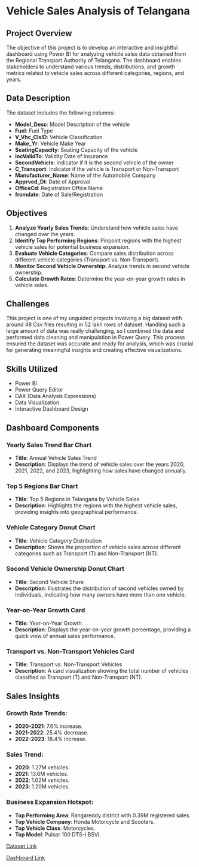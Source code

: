# Vehicle Sales Analysis of Telangana


## Project Overview
The objective of this project is to develop an interactive and insightful dashboard using Power BI for analyzing vehicle sales data obtained from the Regional Transport Authority of Telangana. The dashboard enables stakeholders to understand various trends, distributions, and growth metrics related to vehicle sales across different categories, regions, and years.



## Data Description
The dataset includes the following columns:

- **Model_Desc**: Model Description of the vehicle
- **Fuel**: Fuel Type
- **V_Vhc_ClsID**: Vehicle Classification
- **Make_Yr**: Vehicle Make Year
- **SeatingCapacity**: Seating Capacity of the vehicle
- **IncValidTo**: Validity Date of Insurance
- **SecondVehicle**: Indicator if it is the second vehicle of the owner
- **C_Transport**: Indicator if the vehicle is Transport or Non-Transport
- **Manufacturer_Name**: Name of the Automobile Company
- **Apprved_Dt**: Date of Approval
- **OfficeCd**: Registration Office Name
- **fromdate**: Date of Sale/Registration

## Objectives
1. **Analyze Yearly Sales Trends**: Understand how vehicle sales have changed over the years.
2. **Identify Top Performing Regions**: Pinpoint regions with the highest vehicle sales for potential business expansion.
3. **Evaluate Vehicle Categories**: Compare sales distribution across different vehicle categories (Transport vs. Non-Transport).
4. **Monitor Second Vehicle Ownership**: Analyze trends in second vehicle ownership.
5. **Calculate Growth Rates**: Determine the year-on-year growth rates in vehicle sales.

## Challenges
This project is one of my unguided projects involving a big dataset with around 48 Csv files resulting in 52 lakh rows of dataset. Handling such a large amount of data was really challenging, so I combined the data and performed data cleaning and manipulation in Power Query. This process ensured the dataset was accurate and ready for analysis, which was crucial for generating meaningful insights and creating effective visualizations.

## Skills Utilized

- Power BI
- Power Query Editor
- DAX (Data Analysis Expressions)
- Data Visualization
- Interactive Dashboard Design

## Dashboard Components
### Yearly Sales Trend Bar Chart
- **Title**: Annual Vehicle Sales Trend
- **Description**: Displays the trend of vehicle sales over the years 2020, 2021, 2022, and 2023, highlighting how sales have changed annually.

### Top 5 Regions Bar Chart
- **Title**: Top 5 Regions in Telangana by Vehicle Sales
- **Description**: Highlights the regions with the highest vehicle sales, providing insights into geographical performance.

### Vehicle Category Donut Chart
- **Title**: Vehicle Category Distribution
- **Description**: Shows the proportion of vehicle sales across different categories such as Transport (T) and Non-Transport (NT).

### Second Vehicle Ownership Donut Chart
- **Title**: Second Vehicle Share
- **Description**: Illustrates the distribution of second vehicles owned by individuals, indicating how many owners have more than one vehicle.

### Year-on-Year Growth Card
- **Title**: Year-on-Year Growth
- **Description**: Displays the year-on-year growth percentage, providing a quick view of annual sales performance.

### Transport vs. Non-Transport Vehicles Card
- **Title**: Transport vs. Non-Transport Vehicles
- **Description**: A card visualization showing the total number of vehicles classified as Transport (T) and Non-Transport (NT).

## Sales Insights
### Growth Rate Trends:
- **2020-2021**: 7.6% increase.
- **2021-2022**: 25.4% decrease.
- **2022-2023**: 18.4% increase.

### Sales Trend:
- **2020**: 1.27M vehicles.
- **2021**: 13.6M vehicles.
- **2022**: 1.02M vehicles.
- **2023**: 1.20M vehicles.

### Business Expansion Hotspot:
- **Top Performing Area**: Rangareddy district with 0.39M registered sales.
- **Top Vehicle Company**: Honda Motorcycle and Scooters.
- **Top Vehicle Class**: Motorcycles.
- **Top Model**: Pulsar 100 DTS-I BSVI.



[Dataset Link](https://data.telangana.gov.in/dataset/a26d65d6-99ce-46e1-930e-84039fbf3a6d)

[Dashboard Link](https://app.powerbi.com/view?r=eyJrIjoiZjlmYTNjMmEtMzZiZC00NjU5LThjMjgtNzVmZDYxYjBjZjczIiwidCI6IjM1MWJiYTBmLTBhYWQtNDYzZC05ZjM3LTJlZThkZmZiMGIwMCJ9)
